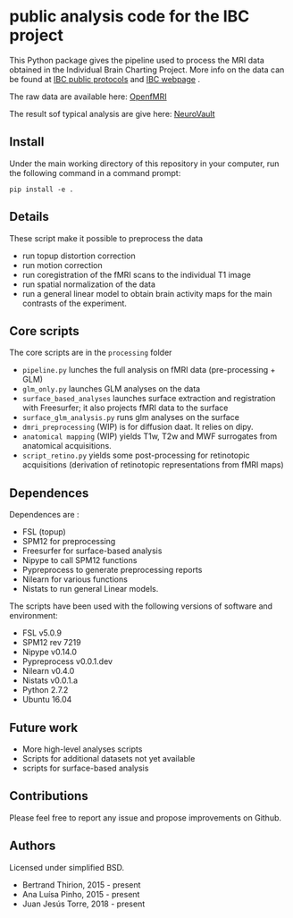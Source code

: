 # public analysis code for the IBC project

This Python package gives the pipeline used to process the MRI data obtained in
the Individual Brain Charting Project. More info on the data can be found at
[IBC public protocols](http://github.com/hbp-brain-charting/public_protocols)
and
[IBC webpage](http://project.inria.fr/IBC/)
.

The raw data are available here:
[OpenfMRI](http://openfmri.org/dataset/ds000244/)

The result sof typical analysis are give here:
[NeuroVault](http://neurovault.org/collections/2138)

## Install
Under the main working directory of this repository in your computer, run the following command in a command prompt:

```
pip install -e .
```

## Details

These script make it possible to preprocess the data
* run topup distortion correction
* run motion correction
* run coregistration of the fMRI scans to the individual T1 image
* run spatial normalization of the data
* run a general linear model to obtain brain activity maps for the main contrasts of the experiment.

## Core scripts

The core scripts are in the `processing` folder

- `pipeline.py` lunches the full analysis on fMRI data (pre-processing + GLM)
- `glm_only.py` launches GLM analyses on the data
- `surface_based_analyses` launches surface extraction and registration with Freesurfer; it also projects fMRI data to the surface
- `surface_glm_analysis.py` runs glm analyses on the surface
- `dmri_preprocessing` (WIP) is for diffusion daat. It relies on dipy.
- `anatomical mapping` (WIP) yields T1w, T2w and MWF surrogates from anatomical acquisitions.
- `script_retino.py` yields some post-processing for retinotopic acquisitions (derivation of retinotopic representations from fMRI maps)

## Dependences

Dependences are :
* FSL (topup)
* SPM12 for preprocessing
* Freesurfer for surface-based analysis
* Nipype to call SPM12 functions
* Pypreprocess to generate preprocessing reports
* Nilearn for various functions
* Nistats to run general Linear models.

The scripts have been used with the following versions of software and environment:
* FSL v5.0.9
* SPM12 rev 7219
* Nipype v0.14.0
* Pypreprocess v0.0.1.dev
* Nilearn v0.4.0
* Nistats v0.0.1.a
* Python 2.7.2
* Ubuntu 16.04

## Future work

- More high-level analyses scripts
- Scripts for additional datasets not yet available
- scripts for surface-based analysis

## Contributions

Please feel free to report any issue and propose improvements on Github.

## Authors

Licensed under simplified BSD.

- Bertrand Thirion, 2015 - present
- Ana Luísa Pinho, 2015 - present
- Juan Jesús Torre, 2018 - present
